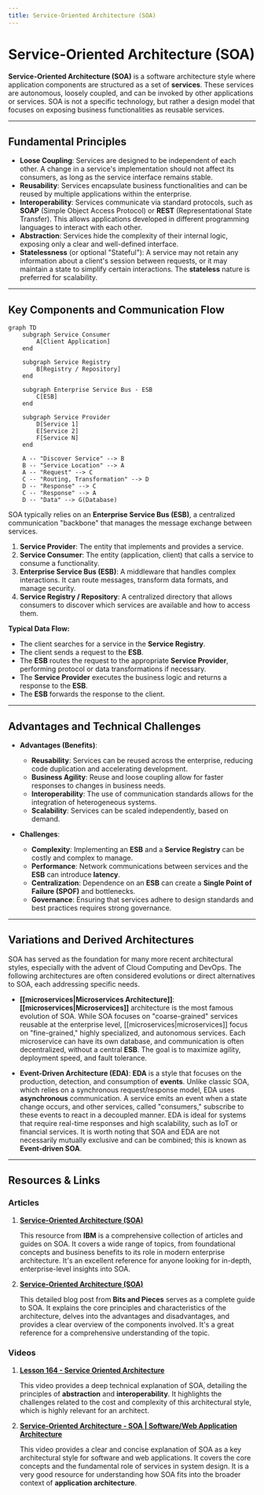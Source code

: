 ```yaml
---
title: Service-Oriented Architecture (SOA)
---
```

# Service-Oriented Architecture (SOA)

**Service-Oriented Architecture (SOA)** is a software architecture style where application components are structured as a set of **services**. These services are autonomous, loosely coupled, and can be invoked by other applications or services. SOA is not a specific technology, but rather a design model that focuses on exposing business functionalities as reusable services.

---

## Fundamental Principles

* **Loose Coupling**: Services are designed to be independent of each other. A change in a service's implementation should not affect its consumers, as long as the service interface remains stable.
* **Reusability**: Services encapsulate business functionalities and can be reused by multiple applications within the enterprise.
* **Interoperability**: Services communicate via standard protocols, such as **SOAP** (Simple Object Access Protocol) or **REST** (Representational State Transfer). This allows applications developed in different programming languages to interact with each other.
* **Abstraction**: Services hide the complexity of their internal logic, exposing only a clear and well-defined interface.
* **Statelessness** (or optional "Stateful"): A service may not retain any information about a client's session between requests, or it may maintain a state to simplify certain interactions. The **stateless** nature is preferred for scalability.

---

## Key Components and Communication Flow

```mermaid
graph TD
    subgraph Service Consumer
        A[Client Application]
    end

    subgraph Service Registry
        B[Registry / Repository]
    end

    subgraph Enterprise Service Bus - ESB
        C[ESB]
    end

    subgraph Service Provider
        D[Service 1]
        E[Service 2]
        F[Service N]
    end

    A -- "Discover Service" --> B
    B -- "Service Location" --> A
    A -- "Request" --> C
    C -- "Routing, Transformation" --> D
    D -- "Response" --> C
    C -- "Response" --> A
    D -- "Data" --> G(Database)
```

SOA typically relies on an **Enterprise Service Bus (ESB)**, a centralized communication "backbone" that manages the message exchange between services.

1.  **Service Provider**: The entity that implements and provides a service.
2.  **Service Consumer**: The entity (application, client) that calls a service to consume a functionality.
3.  **Enterprise Service Bus (ESB)**: A middleware that handles complex interactions. It can route messages, transform data formats, and manage security.
4.  **Service Registry / Repository**: A centralized directory that allows consumers to discover which services are available and how to access them.

**Typical Data Flow:**
* The client searches for a service in the **Service Registry**.
* The client sends a request to the **ESB**.
* The **ESB** routes the request to the appropriate **Service Provider**, performing protocol or data transformations if necessary.
* The **Service Provider** executes the business logic and returns a response to the **ESB**.
* The **ESB** forwards the response to the client.

---

## Advantages and Technical Challenges

* **Advantages (Benefits)**:
    * **Reusability**: Services can be reused across the enterprise, reducing code duplication and accelerating development.
    * **Business Agility**: Reuse and loose coupling allow for faster responses to changes in business needs.
    * **Interoperability**: The use of communication standards allows for the integration of heterogeneous systems.
    * **Scalability**: Services can be scaled independently, based on demand.

* **Challenges**:
    * **Complexity**: Implementing an **ESB** and a **Service Registry** can be costly and complex to manage.
    * **Performance**: Network communications between services and the **ESB** can introduce **latency**.
    * **Centralization**: Dependence on an **ESB** can create a **Single Point of Failure (SPOF)** and bottlenecks.
    * **Governance**: Ensuring that services adhere to design standards and best practices requires strong governance.

---

## Variations and Derived Architectures

SOA has served as the foundation for many more recent architectural styles, especially with the advent of Cloud Computing and DevOps. The following architectures are often considered evolutions or direct alternatives to SOA, each addressing specific needs.

* **[[microservices|Microservices Architecture]]**: **[[microservices|Microservices]]** architecture is the most famous evolution of SOA. While SOA focuses on "coarse-grained" services reusable at the enterprise level, [[microservices|microservices]] focus on "fine-grained," highly specialized, and autonomous services. Each microservice can have its own database, and communication is often decentralized, without a central **ESB**. The goal is to maximize agility, deployment speed, and fault tolerance.

* **Event-Driven Architecture (EDA)**: **EDA** is a style that focuses on the production, detection, and consumption of **events**. Unlike classic SOA, which relies on a synchronous request/response model, EDA uses **asynchronous** communication. A service emits an event when a state change occurs, and other services, called "consumers," subscribe to these events to react in a decoupled manner. EDA is ideal for systems that require real-time responses and high scalability, such as IoT or financial services. It is worth noting that SOA and EDA are not necessarily mutually exclusive and can be combined; this is known as **Event-driven SOA**.

---

## **Resources & Links**

### **Articles**

1.  **[Service-Oriented Architecture (SOA)](https://www.ibm.com/think/topics/soa)**

    This resource from **IBM** is a comprehensive collection of articles and guides on SOA. It covers a wide range of topics, from foundational concepts and business benefits to its role in modern enterprise architecture. It's an excellent reference for anyone looking for in-depth, enterprise-level insights into SOA.

2.  **[Service-Oriented Architecture (SOA)](https://blog.bitsrc.io/service-oriented-architecture-soa-31c88eeeeb1b)**

    This detailed blog post from **Bits and Pieces** serves as a complete guide to SOA. It explains the core principles and characteristics of the architecture, delves into the advantages and disadvantages, and provides a clear overview of the components involved. It's a great reference for a comprehensive understanding of the topic.

### **Videos**

1.  **[Lesson 164 - Service Oriented Architecture](https://www.youtube.com/watch?v=9fn4vGEKFs8)**

    This video provides a deep technical explanation of SOA, detailing the principles of **abstraction** and **interoperability**. It highlights the challenges related to the cost and complexity of this architectural style, which is highly relevant for an architect.

2.  **[Service-Oriented Architecture - SOA | Software/Web Application Architecture](https://www.youtube.com/watch?v=jNiEMmoTDoE)**

    This video provides a clear and concise explanation of SOA as a key architectural style for software and web applications. It covers the core concepts and the fundamental role of services in system design. It is a very good resource for understanding how SOA fits into the broader context of **application architecture**.